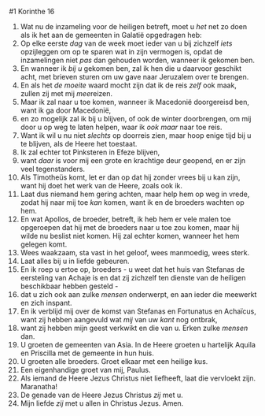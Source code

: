 #1 Korinthe 16
1. Wat nu de inzameling voor de heiligen betreft, moet u *het* net zo doen als ik het aan de gemeenten in Galatië opgedragen heb:
2. Op elke eerste *dag* van de week moet ieder van u bij zichzelf *iets* opzijleggen om op te sparen wat in zijn vermogen is, opdat de inzamelingen niet *pas* dan gehouden worden, wanneer ik gekomen ben.
3. En wanneer ik *bij u* gekomen ben, zal ik hen die u daarvoor geschikt acht, met brieven sturen om uw gave naar Jeruzalem over te brengen.
4. En als het *de moeite* waard mocht zijn dat ik de reis *zelf* ook maak, zullen zij met mij *mee*reizen.
5. Maar ik zal naar u toe komen, wanneer ik Macedonië doorgereisd ben, want ik ga door Macedonië,
6. en zo mogelijk zal ik bij u blijven, of ook de winter doorbrengen, om mij door u op weg te laten helpen, waar ik *ook maar* naar toe reis.
7. Want ik wil u nu niet *slechts* op doorreis zien, maar hoop enige tijd bij u te blijven, als de Heere het toestaat.
8. Ik zal echter tot Pinksteren in Efeze blijven,
9. want *daar* is voor mij een grote en krachtige deur geopend, en er zijn veel tegenstanders.
10. Als Timotheüs komt, let er dan op dat hij zonder vrees bij u kan zijn, want hij doet het werk van de Heere, zoals ook ik.
11. Laat dus niemand hem gering achten, maar help hem op weg in vrede, zodat hij naar mij toe *kan* komen, want ik en de broeders wachten op hem.
12. En wat Apollos, de broeder, betreft, ik heb hem er vele malen toe opgeroepen dat hij met de broeders naar u toe zou komen, maar hij wilde nu beslist niet komen. Hij zal echter komen, wanneer het hem gelegen komt.
13. Wees waakzaam, sta vast in het geloof, wees manmoedig, wees sterk.
14. Laat alles bij u in liefde gebeuren.
15. En ik roep u ertoe op, broeders - u weet dat het huis van Stefanas de eersteling van Achaje is en dat zij zichzelf ten dienste van de heiligen beschikbaar hebben gesteld -
16. dat u zich ook aan zulke *mensen* onderwerpt, en aan ieder die meewerkt en zich inspant.
17. En ik verblijd mij over de komst van Stefanas en Fortunatus en Achaïcus, want zij hebben aangevuld wat *mij* van uw *kant* nog ontbrak,
18. want zij hebben mijn geest verkwikt en die van u. Erken zulke *mensen* dan.
19. U groeten de gemeenten van Asia. In de Heere groeten u hartelijk Aquila en Priscilla met de gemeente in hun huis.
20. U groeten alle broeders. Groet elkaar met een heilige kus.
21. Een eigenhandige groet van mij, Paulus.
22. Als iemand de Heere Jezus Christus niet liefheeft, laat die vervloekt zijn. Maranatha!
23. De genade van de Heere Jezus Christus *zij* met u.
24. Mijn liefde *zij* met u allen in Christus Jezus. Amen.
